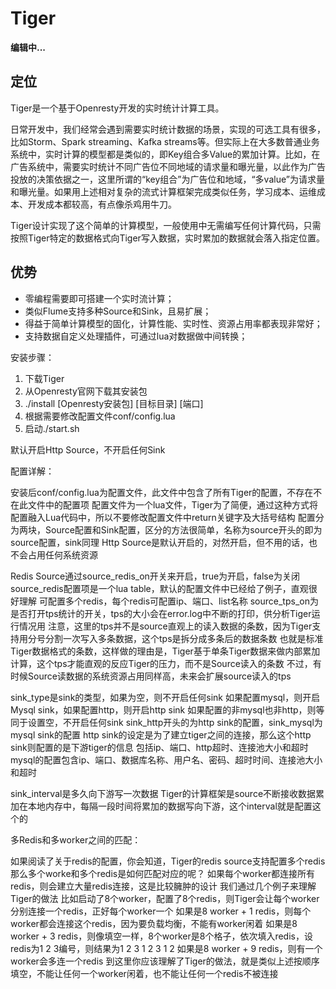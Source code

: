 # Tiger

**编辑中...**

## 定位

Tiger是一个基于Openresty开发的实时统计计算工具。

日常开发中，我们经常会遇到需要实时统计数据的场景，实现的可选工具有很多，比如Storm、Spark streaming、Kafka streams等。但实际上在大多数普通业务系统中，实时计算的模型都是类似的，即Key组合多Value的累加计算。比如，在广告系统中，需要实时统计不同广告位不同地域的请求量和曝光量，以此作为广告投放的决策依据之一，这里所谓的“key组合”为广告位和地域，“多value”为请求量和曝光量。如果用上述相对复杂的流式计算框架完成类似任务，学习成本、运维成本、开发成本都较高，有点像杀鸡用牛刀。

Tiger设计实现了这个简单的计算模型，一般使用中无需编写任何计算代码，只需按照Tiger特定的数据格式向Tiger写入数据，实时累加的数据就会落入指定位置。

## 优势

* 零编程需要即可搭建一个实时流计算；
* 类似Flume支持多种Source和Sink，且易扩展；
* 得益于简单计算模型的固化，计算性能、实时性、资源占用率都表现非常好；
* 支持数据自定义处理插件，可通过lua对数据做中间转换；

安装步骤：
1. 下载Tiger
2. 从Openresty官网下载其安装包
3. ./install [Openresty安装包] [目标目录] [端口]
4. 根据需要修改配置文件conf/config.lua
5. 启动./start.sh

默认开启Http Source，不开启任何Sink

配置详解：

安装后conf/config.lua为配置文件，此文件中包含了所有Tiger的配置，不存在不在此文件中的配置项
配置文件为一个lua文件，Tiger为了简便，通过这种方式将配置融入Lua代码中，所以不要修改配置文件中return关键字及大括号结构
配置分为两块，Source配置和Sink配置，区分的方法很简单，名称为source开头的即为source配置，sink同理
Http Source是默认开启的，对然开启，但不用的话，也不会占用任何系统资源

Redis Source通过source_redis_on开关来开启，true为开启，false为关闭
source_redis配置项是一个lua table，默认的配置文件中已经给了例子，直观很好理解
可配置多个redis，每个redis可配置ip、端口、list名称
source_tps_on为是否打开tps统计的开关，tps的大小会在error.log中不断的打印，供分析Tiger运行情况用
注意，这里的tps并不是source直观上的读入数据的条数，因为Tiger支持用分号分割一次写入多条数据，这个tps是拆分成多条后的数据条数
也就是标准Tiger数据格式的条数，这样做的理由是，Tiger基于单条Tiger数据来做内部累加计算，这个tps才能直观的反应Tiger的压力，而不是Source读入的条数
不过，有时候Source读数据的系统资源占用同样高，未来会扩展source读入的tps

sink_type是sink的类型，如果为空，则不开启任何sink
如果配置mysql，则开启Mysql sink，如果配置http，则开启http sink
如果配置的非mysql也非http，则等同于设置空，不开启任何sink
sink_http开头的为http sink的配置，sink_mysql为mysql sink的配置
http sink的设定是为了建立tiger之间的连接，那么这个http sink则配置的是下游tiger的信息
包括ip、端口、http超时、连接池大小和超时
mysql的配置包含ip、端口、数据库名称、用户名、密码、超时时间、连接池大小和超时

sink_interval是多久向下游写一次数据
Tiger的计算框架是source不断接收数据累加在本地内存中，每隔一段时间将累加的数据写向下游，这个interval就是配置这个的

多Redis和多worker之间的匹配：

如果阅读了关于redis的配置，你会知道，Tiger的redis source支持配置多个redis
那么多个worke和多个redis是如何匹配对应的呢？
如果每个worker都连接所有redis，则会建立大量redis连接，这是比较臃肿的设计
我们通过几个例子来理解Tiger的做法
比如启动了8个worker，配置了8个redis，则Tiger会让每个worker分别连接一个redis，正好每个worker一个
如果是8 worker + 1 redis，则每个worker都会连接这个redis，因为要负载均衡，不能有worker闲着
如果是8 worker + 3 redis，则像填空一样，8个worker是8个格子，依次填入redis，设redis为1 2 3编号，则结果为1 2 3 1 2 3 1 2
如果是8 worker + 9 redis，则有一个worker会多连一个redis
到这里你应该理解了Tiger的做法，就是类似上述按顺序填空，不能让任何一个worker闲着，也不能让任何一个redis不被连接

